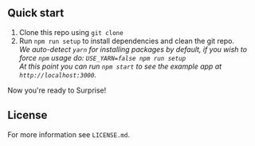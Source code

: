 ## Quick start

1. Clone this repo using `git clone`
2. Run `npm run setup` to install dependencies and clean the git repo.<br />
   *We auto-detect `yarn` for installing packages by default, if you wish to force `npm` usage do: `USE_YARN=false npm run setup`*<br />
   *At this point you can run `npm start` to see the example app at `http://localhost:3000`.*

Now you're ready to Surprise!


## License
For more information see `LICENSE.md`.
